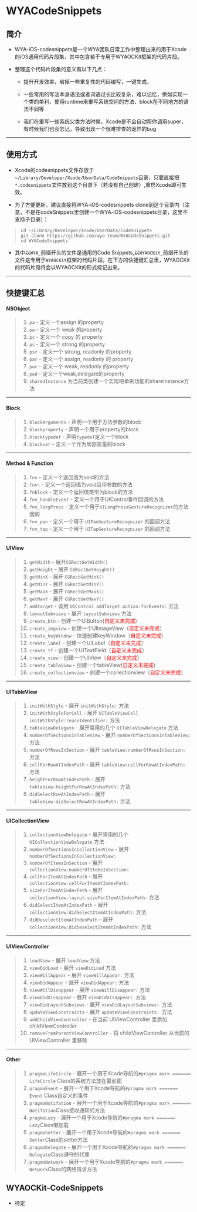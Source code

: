 # WYACodeSnippets

## 简介

- WYA-iOS-codesnippets是一个WYA团队日常工作中整理出来的用于Xcode的iOS通用代码片段集，其中包含若干专用于WYAOCKit框架的代码片段。

- 整理这个代码片段集的意义有以下几点：

    - 提升开发效率，省掉一些重复性的代码编写，一键生成。

    - 一些常用的写法本身语法或者词语过长比较复杂，难以记忆，例如实现一个类的单利、使用runtime来重写系统空间的方法、block在不同地方的语法不同等

    - 我们在重写一些系统父类方法时候，Xcode是不会自动帮你调用super，有时候我们也会忘记，导致出现一个很难排查的诡异的bug

---

## 使用方式

- Xcode的codesnippets文件存放于`~/Library/Developer/Xcode/UserData/CodeSnippets`目录，只要直接把`*.codesnippets`文件放到这个目录下（若没有自己创建）,重启Xcode即可生效。

- 为了方便更新，建议直接将WYA-iOS-codesnippets clone到这个目录内（注意，不是在codeSnippets里创建一个WYA-iOS-codesnippets目录，这里不支持子目录）：

>```
>cd ~/Library/Developer/Xcode/UserData/CodeSnippets
>git clone https://github.com/wya-team/WYACodeSnippets.git
>cd WYACodeSnippets
>
>```

- 其中以`WYA_`前缀开头的文件是通用的Code Snippets,以`WYAOCKit_`前缀开头的文件是专用于`WYAOCKit`框架的代码片段。在下方的快捷键汇总里，WYAOCKit的代码片段将会以WYAOCKit的形式标记出来。

---

## 快捷键汇总

#### NSObject

> 1. `pa` - 定义一个assign 的property
> 2. `pw` - 定义一个 weak 的property
> 3. `pc` - 定义一个 copy 的 property
> 4. `ps` - 定义一个 strong 的property
> 5. `psr` - 定义一个 strong, readonly 的property
> 6. `par` - 定义一个 assign, readonly 的 property
> 7. `pwr` - 定义一个 weak, readonly 的property
> 8. `pwd` - 定义一个weak,delegate的property 
> 9. `sharedInstance` 为当前类创建一个实现吧单例功能的shareInstance方法

---

#### Block

> 1. `blockArguments` - 声明一个用于方法参数的block
> 2. `blockproperty` - 声明一个用于property的block
> 3. `blocktypedef` - 声明`typedef`定义一个block
> 4. `blockvar` - 定义一个作为局部变量的block

---

#### Method & Function

> 1. `fnv` - 定义一个返回值为void的方法
> 2. `fnv:` - 定义一个返回值为void且带参数的方法
> 3. `fnblock` - 定义一个返回值类型为block的方法
> 4. `fnv_handleEvent` - 定义一个用于UIControl事件回调的方法
> 5. `fnv_longPress` - 定义一个用于`UILongPressGestureRecognizer`的方法回调
> 6. `fnv_pan` - 定义一个用于 `UIPanGestureRecognizer` 的回调方法
> 7. `fnv_tap` - 定义一个用于 `UITapGestureRecognizer` 的回调方法
 
 ---
  
#### UIView

> 1. `getWidth` - 展开`CGRectGetWidth()`
> 2. `getHeight` - 展开 `CGRectGetHeight()`
> 3. `getMinX` - 展开 `CGRectGetMinX()`
> 4. `getMinY` - 展开 `CGRectGetMinY()`
> 5. `getMaxX` - 展开 `CGRectGetMaxX()`
> 6. `getMaxY` - 展开 `CGRectGetMaxY()`
> 7. `addtarget` - 调用 `UIControl addTarget:action:forEvents:` 方法
> 8. `layoutSubviews` - 展开 `layoutSubviews` 方法
> 9. `create_btn` - 创建一个UIButton(<font color="red">自定义未完成</font>)
> 10. `create_imgview` - 创建一个UIImageView（<font color="red">自定义未完成</font>）
> 11. `create_keyWindow` - 快速创建keyWindow（<font color="red">自定义未完成</font>）
> 12. `create_label` - 创建一个UILabel（<font color="red">自定义未完成</font>）
> 13. `create_tf` - 创建一个UITextField（<font color="red">自定义未完成</font>）
> 14. `create_view` - 创建一个UIView（<font color="red">自定义未完成</font>）
> 15. `create_tableView` - 创建一个tableView(<font color="red">自定义未完成</font>)
> 16. `create_collectionview` - 创建一个collectionview（<font color="red">自定义未完成</font>） 

---

####  UITableView

> 1.  `initWithStyle` - 展开 `initWithStyle:` 方法
> 2. `initWithStyleForCell` - 展开 `UITableViewCell initWithStyle:reuseIdentifier:` 方法
> 3. `tableViewDelegate` - 展开常用的几个 `UITableViewDelegate` 方法
> 4. `numberOfSectionsInTableView` - 展开 `numberOfSectionsInTableView:`方法
> 5. `numberOfRowsInSection` - 展开 `tableView:numberOfRowsInSection:` 方法
> 6. `cellForRowAtIndexPath` - 展开 `tableView:cellForRowAtIndexPath:` 方法
> 7. `heightForRowAtIndexPath` - 展开 `tableView:heightForRowAtIndexPath:` 方法
> 8. `didSelectRowAtIndexPath` - 展开 `tableView:didSelectRowAtIndexPath:` 方法

---

#### UICollectionView

> 1. `collectionViewDelegate` - 展开常用的几个`UICollectionViewDelegate` 方法
> 2. `numberOfSectionsInCollectionView` - 展开 `numberOfSectionsInCollectionView:`
> 3. `numberOfItemsInSection` - 展开 `collectionView:numberOfItemsInSection:`
> 4. `cellForItemAtIndexPath` - 展开 `collectionView:cellForItemAtIndexPath:`
> 5. `sizeForItemAtIndexPath` - 展开 `collectionView:layout:sizeForItemAtIndexPath:` 方法
> 6. `didSelectItemAtIndexPath` - 展开 `collectionView:didSelectItemAtIndexPath:` 方法
> 7. `didDeselectItemAtIndexPath` - 展开 `collectionView:didDeselectItemAtIndexPath:` 方法

---

#### UIViewController

> 1. `loadView` - 展开 `loadView` 方法
> 2. `viewDidLoad` - 展开 `viewDidLoad` 方法
> 3. `viewWillAppear` - 展开 `viewWillAppear:` 方法
> 4. `viewDidAppear` - 展开 `viewDidAppear:` 方法
> 5. `viewWillDisappear` - 展开 `viewWillDisappear:` 方法
> 6. `viewDidDisappear` - 展开 `viewDidDisappear: `方法
> 7. `viewDidLayoutSubviews` - 展开 `viewDidLayoutSubviews: `方法
> 8. `updateViewConstraints` - 展开 `updateViewConstraints: `方法
> 9. `addChildViewController` - 在当前 UIViewController 里添加 childViewController
> 10. `removeFromParentViewController` - 将 childViewController 从当前的 UIViewController 里移除
 
 ---
 
#### Other

> 1. `pragmaLifeCircle` - 展开一个用于Xcode导航的`#pragma mark ======= LifeCircle` Class的系统方法放在最前面
> 2. `pragmaEvent` - 展开一个用于Xcode导航的`#pragma mark ======= Event` Class自定义的事件
> 3. `pragmaNotifation` - 展开一个用于Xcode导航的`#pragma mark ======= Notifation`Class接收通知的方法
> 4. `pragmaLazy` - 展开一个用于Xcode导航的`#pragma mark ======= Lazy`Class懒加载
> 5. `pragmaSetter` - 展开一个用于Xcode导航的`#pragma mark ======= Setter`Class的setter方法
> 6. `pragmaDelegate` - 展开一个用于Xcode导航的`#pragma mark ======= Delegate`Class遵守的代理
> 7. `pragmaNetwork`  - 展开一个用于Xcode导航的`#pragma mark ======= Network`Class的网络请求方法

## WYAOCKit-CodeSnippets

- 待定


